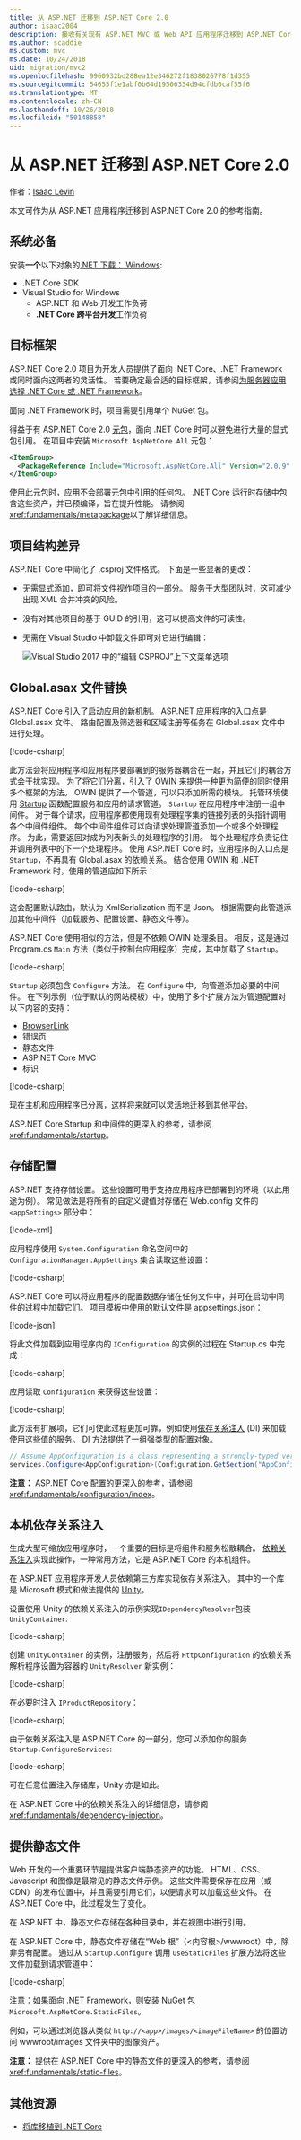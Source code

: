 ```yaml
---
title: 从 ASP.NET 迁移到 ASP.NET Core 2.0
author: isaac2004
description: 接收有关现有 ASP.NET MVC 或 Web API 应用程序迁移到 ASP.NET Core 2.0 的指导。
ms.author: scaddie
ms.custom: mvc
ms.date: 10/24/2018
uid: migration/mvc2
ms.openlocfilehash: 9960932bd288ea12e346272f1838026778f1d355
ms.sourcegitcommit: 54655f1e1abf0b64d19506334d94cfdb0caf55f6
ms.translationtype: MT
ms.contentlocale: zh-CN
ms.lasthandoff: 10/26/2018
ms.locfileid: "50148858"
---
```

# <a name="migrate-from-aspnet-to-aspnet-core-20"></a>从 ASP.NET 迁移到 ASP.NET Core 2.0

作者：[Isaac Levin](https://isaaclevin.com)

本文可作为从 ASP.NET 应用程序迁移到 ASP.NET Core 2.0 的参考指南。

## <a name="prerequisites"></a>系统必备

安装**一个**以下对象的[.NET 下载： Windows](https://www.microsoft.com/net/download/windows):

* .NET Core SDK
* Visual Studio for Windows
  * ASP.NET 和 Web 开发工作负荷
  * **.NET Core 跨平台开发**工作负荷

## <a name="target-frameworks"></a>目标框架

ASP.NET Core 2.0 项目为开发人员提供了面向 .NET Core、.NET Framework 或同时面向这两者的灵活性。 若要确定最合适的目标框架，请参阅[为服务器应用选择 .NET Core 或 .NET Framework](/dotnet/standard/choosing-core-framework-server)。

面向 .NET Framework 时，项目需要引用单个 NuGet 包。

得益于有 ASP.NET Core 2.0 [元包](xref:fundamentals/metapackage)，面向 .NET Core 时可以避免进行大量的显式包引用。 在项目中安装 `Microsoft.AspNetCore.All` 元包：

```xml
<ItemGroup>
  <PackageReference Include="Microsoft.AspNetCore.All" Version="2.0.9" />
</ItemGroup>
```

使用此元包时，应用不会部署元包中引用的任何包。 .NET Core 运行时存储中包含这些资产，并已预编译，旨在提升性能。 请参阅<xref:fundamentals/metapackage>以了解详细信息。

## <a name="project-structure-differences"></a>项目结构差异

ASP.NET Core 中简化了 .csproj 文件格式。 下面是一些显著的更改：

* 无需显式添加，即可将文件视作项目的一部分。 服务于大型团队时，这可减少出现 XML 合并冲突的风险。
* 没有对其他项目的基于 GUID 的引用，这可以提高文件的可读性。
* 无需在 Visual Studio 中卸载文件即可对它进行编辑：

  ![Visual Studio 2017 中的“编辑 CSPROJ”上下文菜单选项](_static/EditProjectVs2017.png)

## <a name="globalasax-file-replacement"></a>Global.asax 文件替换

ASP.NET Core 引入了启动应用的新机制。 ASP.NET 应用程序的入口点是 Global.asax 文件。 路由配置及筛选器和区域注册等任务在 Global.asax 文件中进行处理。

[!code-csharp[](samples/globalasax-sample.cs)]

此方法会将应用程序和应用程序要部署到的服务器耦合在一起，并且它们的耦合方式会干扰实现。 为了将它们分离，引入了 [OWIN](http://owin.org/) 来提供一种更为简便的同时使用多个框架的方法。 OWIN 提供了一个管道，可以只添加所需的模块。 托管环境使用 [Startup](xref:fundamentals/startup) 函数配置服务和应用的请求管道。 `Startup` 在应用程序中注册一组中间件。 对于每个请求，应用程序都使用现有处理程序集的链接列表的头指针调用各个中间件组件。 每个中间件组件可以向请求处理管道添加一个或多个处理程序。 为此，需要返回对成为列表新头的处理程序的引用。 每个处理程序负责记住并调用列表中的下一个处理程序。 使用 ASP.NET Core 时，应用程序的入口点是 `Startup`，不再具有 Global.asax 的依赖关系。 结合使用 OWIN 和 .NET Framework 时，使用的管道应如下所示：

[!code-csharp[](samples/webapi-owin.cs)]

这会配置默认路由，默认为 XmlSerialization 而不是 Json。 根据需要向此管道添加其他中间件（加载服务、配置设置、静态文件等）。

ASP.NET Core 使用相似的方法，但是不依赖 OWIN 处理条目。 相反，这是通过 Program.cs `Main` 方法（类似于控制台应用程序）完成，其中加载了 `Startup`。

[!code-csharp[](samples/program.cs)]

`Startup` 必须包含 `Configure` 方法。 在 `Configure` 中，向管道添加必要的中间件。 在下列示例（位于默认的网站模板）中，使用了多个扩展方法为管道配置对以下内容的支持：

* [BrowserLink](http://vswebessentials.com/features/browserlink)
* 错误页
* 静态文件
* ASP.NET Core MVC
* 标识

[!code-csharp[](../../common/samples/WebApplication1/Startup.cs?highlight=8,9,10,14,17,19,21&start=58&end=84)]

现在主机和应用程序已分离，这样将来就可以灵活地迁移到其他平台。

ASP.NET Core Startup 和中间件的更深入的参考，请参阅<xref:fundamentals/startup>。

## <a name="storing-configurations"></a>存储配置

ASP.NET 支持存储设置。 这些设置可用于支持应用程序已部署到的环境（以此用途为例）。 常见做法是将所有的自定义键值对存储在 Web.config 文件的 `<appSettings>` 部分中：

[!code-xml[](samples/webconfig-sample.xml)]

应用程序使用 `System.Configuration` 命名空间中的 `ConfigurationManager.AppSettings` 集合读取这些设置：

[!code-csharp[](samples/read-webconfig.cs)]

ASP.NET Core 可以将应用程序的配置数据存储在任何文件中，并可在启动中间件的过程中加载它们。 项目模板中使用的默认文件是 appsettings.json：

[!code-json[](samples/appsettings-sample.json)]

将此文件加载到应用程序内的 `IConfiguration` 的实例的过程在 Startup.cs 中完成：

[!code-csharp[](samples/startup-builder.cs)]

应用读取 `Configuration` 来获得这些设置：

[!code-csharp[](samples/read-appsettings.cs)]

此方法有扩展项，它们可使此过程更加可靠，例如使用[依存关系注入](xref:fundamentals/dependency-injection) (DI) 来加载使用这些值的服务。 DI 方法提供了一组强类型的配置对象。

````csharp
// Assume AppConfiguration is a class representing a strongly-typed version of AppConfiguration section
services.Configure<AppConfiguration>(Configuration.GetSection("AppConfiguration"));
````

**注意：** ASP.NET Core 配置的更深入的参考，请参阅<xref:fundamentals/configuration/index>。

## <a name="native-dependency-injection"></a>本机依存关系注入

生成大型可缩放应用程序时，一个重要的目标是将组件和服务松散耦合。 [依赖关系注入](xref:fundamentals/dependency-injection)实现此操作，一种常用方法，它是 ASP.NET Core 的本机组件。

在 ASP.NET 应用程序开发人员依赖第三方库实现依存关系注入。 其中的一个库是 Microsoft 模式和做法提供的 [Unity](https://github.com/unitycontainer/unity)。

设置使用 Unity 的依赖关系注入的示例实现`IDependencyResolver`包装`UnityContainer`:

[!code-csharp[](../../../aspnet/web-api/overview/advanced/dependency-injection/samples/sample8.cs)]

创建 `UnityContainer` 的实例，注册服务，然后将 `HttpConfiguration` 的依赖关系解析程序设置为容器的 `UnityResolver` 新实例：

[!code-csharp[](../../../aspnet/web-api/overview/advanced/dependency-injection/samples/sample9.cs)]

在必要时注入 `IProductRepository`：

[!code-csharp[](../../../aspnet/web-api/overview/advanced/dependency-injection/samples/sample5.cs)]

由于依赖关系注入是 ASP.NET Core 的一部分，您可以添加你的服务`Startup.ConfigureServices`:

[!code-csharp[](samples/configure-services.cs)]

可在任意位置注入存储库，Unity 亦是如此。

在 ASP.NET Core 中的依赖关系注入的详细信息，请参阅<xref:fundamentals/dependency-injection>。

## <a name="serving-static-files"></a>提供静态文件

Web 开发的一个重要环节是提供客户端静态资产的功能。 HTML、CSS、Javascript 和图像是最常见的静态文件示例。 这些文件需要保存在应用（或 CDN）的发布位置中，并且需要引用它们，以便请求可以加载这些文件。 在 ASP.NET Core 中，此过程发生了变化。

在 ASP.NET 中，静态文件存储在各种目录中，并在视图中进行引用。

在 ASP.NET Core 中，静态文件存储在“Web 根”（&lt;内容根&gt;/wwwroot）中，除非另有配置。 通过从 `Startup.Configure` 调用 `UseStaticFiles` 扩展方法将这些文件加载到请求管道中：

[!code-csharp[](../../fundamentals/static-files/samples/1x/StartupStaticFiles.cs?highlight=3&name=snippet_ConfigureMethod)]

注意：如果面向 .NET Framework，则安装 NuGet 包 `Microsoft.AspNetCore.StaticFiles`。

例如，可以通过浏览器从类似 `http://<app>/images/<imageFileName>` 的位置访问 wwwroot/images 文件夹中的图像资产。

**注意：** 提供在 ASP.NET Core 中的静态文件的更深入的参考，请参阅<xref:fundamentals/static-files>。

## <a name="additional-resources"></a>其他资源

* [将库移植到 .NET Core](/dotnet/core/porting/libraries)
